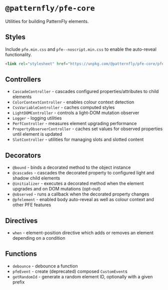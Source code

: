 # `@patternfly/pfe-core`

Utilities for building PatternFly elements.

## Styles

Include `pfe.min.css` and `pfe--noscript.min.css` to enable the auto-reveal functionality.

```html
<link rel="stylesheet" href="https://unpkg.com/@patternfly/pfe-core/pfe.min.css">
```

## Controllers

- `CascadeController` - cascades configured properties/attributes to child elements
- `ColorContextController` - enables colour context detection
- `CssVariableController` - caches computed styles
- `LightDOMController` - controls a light-DOM mutation observer
- `Logger` - logging utilities
- `PerfController` - measures element upgrading performance
- `PropertyObserverController` - caches set values for observed properties until element is updated
- `SlotController` - utilities for managing slots and slotted content

## Decorators

- `@bound` - binds a decorated method to the object instance
- `@cascades` - cascades the decorated property to configured light and shadow child elements
- `@initializer` - executes a decorated method when the element upgrades and on DOM mutations (opt-out)
- `@observed` - runs a callback when the decorated property changes
- `@pfelement` - enabled body auto-reveal as well as colour context and other PFE features

## Directives

- `when` - element-position directive which adds or removes an element depending on a condition

## Functions

- `debounce` - debounce a function
- `pfeEvent` - create (deprecated) composed `CustomEvent`s
- `getRandomId` - generate a random element ID, optionally with a given prefix
